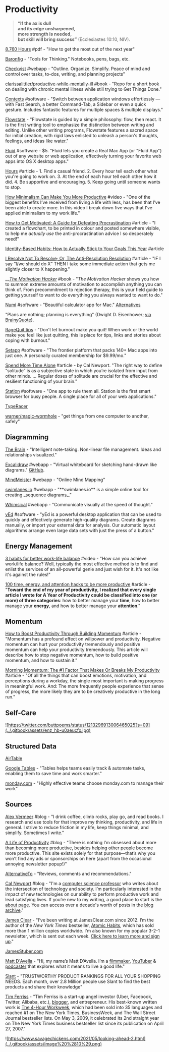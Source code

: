 # Productivity

> **“If the ax is dull  
>     and its edge unsharpened,  
> more strength is needed,  
>     but skill will bring success”** \(Ecclesiastes 10:10, NIV\).

[8,760 Hours](https://drive.google.com/file/d/0B2PaeRjVqAN7MngxTXFPQkpLVjg/view) \#pdf - "How to get the most out of the next year"

[Baronfig](https://www.baronfig.com/) - "Tools for Thinking." Notebooks, pens, bags, etc.

[Checkvist](https://checkvist.com/) \#webapp - "Outline. Organize. Simplify.
 Peace of mind and control over tasks, to-dos, writing, and planning projects"

[clarissalittler/productive-while-mentally-ill](https://github.com/clarissalittler/productive-while-mentally-ill) \#book - "Repo for a short book on dealing with chronic mental illness while still trying to Get Things Done."

[Contexts](https://contexts.co/) \#software - "Switch between application windows effortlessly — with Fast Search, a better Command-Tab, a Sidebar or even a quick gesture. Includes fantastic features for multiple spaces & multiple displays."

[Flowstate](http://hailoverman.com/flowstate) - "Flowstate is guided by a simple philosophy: flow, then react. It is the first writing tool to emphasize the distinction between writing and editing. Unlike other writing programs, Flowstate features a sacred space for initial creation, with rigid laws enlisted to unleash a person's thoughts, feelings, and ideas like water."

[Fluid](https://fluidapp.com/) \#software - $5. "Fluid lets you create a Real Mac App \(or "Fluid App"\) out of any website or web application, effectively turning your favorite web apps into OS X desktop apps."

[Hours](https://cutebouncingbunnies.wordpress.com/2020/03/30/hours/) \#article - 1. Find a casual friend. 2. Every hour tell each other what you're going to work on. 3. At the end of each hour tell each other how it did. 4. Be supportive and encouraging. 5. Keep going until someone wants to stop.

[How Minimalism Can Make You More Productive](https://www.youtube.com/watch?v=CttGNGjwp6A&feature=youtu.be) \#video - "One of the biggest benefits I’ve received from living a life with less, has been that I’ve been able to create more. In this video I break down five ways that I've applied minimalism to my work life."

[How to Get Motivated: A Guide for Defeating Procrastination](https://alexvermeer.com/getmotivated/) \#article - "I created a flowchart, to be printed in colour and posted somewhere visible, to help me _actually use_ the anti-procrastination advice I so desperately need!"

[Identity-Based Habits: How to Actually Stick to Your Goals This Year](https://jamesclear.com/identity-based-habits) \#article

[I Resolve Not To Resolve; Or, The Anti-Resolution Resolution](https://blog.beeminder.com/should/) \#article - "IF I say “I/we should do X” THEN I take some immediate action that gets me slightly closer to X happening."

\_\_[_The Motivation Hacker_](http://www.nickwinter.net/the-motivation-hacker) \#book - "_The Motivation Hacker_ shows you how to summon extreme amounts of motivation to accomplish anything you can think of. From precommitment to rejection therapy, this is your field guide to getting yourself to want to do everything you always wanted to want to do."

[Numi](https://numi.io) \#software - "Beautiful calculator app for Mac." [Alternatives](https://alternativeto.net/software/numi/)

"Plans are nothing; planning is everything" \(Dwight D. Eisenhower; [via BrainyQuote](https://www.brainyquote.com/quotes/dwight_d_eisenhower_149111)\).

[RageQuit.tips](https://ragequit.tips/) - "Don't let burnout make you quit! When work or the world make you feel like just quitting, this is place for tips, links and stories about coping with burnout."

[Setapp](https://setapp.com/) \#software - "The frontier platform that packs 140+ Mac apps into just one. A personally curated membership for $9.99/mo."

[Spend More Time Alone](http://www.calnewport.com/blog/2017/09/24/spend-more-time-alone/) \#article - by Cal Newport. "The right way to define “solitude” is as a subjective state in which you’re isolated from input from other minds. ... Regular doses of solitude are crucial for the effective and resilient functioning of your brain."

[Station](https://getstation.com/) \#software - "One app to rule them all. Station is the first smart browser for busy people. A single place for all of your web applications."

[TypeRacer](https://play.typeracer.com/)

[warner/magic-wormhole](https://github.com/warner/magic-wormhole) - "get things from one computer to another, safely"

## Diagramming

[The Brain](https://www.thebrain.com/) - "Intelligent note-taking.
 Non-linear file management.
 Ideas and relationships visualized."

[Excalidraw](https://excalidraw.com/) \#webapp - "Virtual whiteboard for sketching hand-drawn like diagrams." [GitHub](https://github.com/excalidraw/excalidraw).

[MindMeister](https://www.mindmeister.com/) \#webapp - "Online Mind Mapping"

[swimlanes.io](https://swimlanes.io/) \#webapp - "\*\*swimlanes.io\*\* is a simple online tool for creating \_sequence diagrams\_."

[Whimsical](https://whimsical.com/) \#webapp - "Communicate visually at the speed of thought."

[yEd](https://www.yworks.com/products/yed) \#software - "yEd is a powerful desktop application that can be used to quickly and effectively generate high-quality diagrams. Create diagrams manually, or import your external data for analysis. Our automatic layout algorithms arrange even large data sets with just the press of a button."

## Energy Management

[3 habits for better work-life balance](https://www.youtube.com/watch?v=ctdUGVmEvfo&feature=youtu.be) \#video - "How can you achieve work/life balance? Well, typically the most effective method is to find and enlist the services of an all-powerful genie and just wish for it. It's not like it's against the rules!"

[100 time, energy, and attention hacks to be more productive](https://alifeofproductivity.com/100-time-energy-attention-hacks-will-make-productive/) \#article - "**Toward the end of my year of productivity, I realized that every single article I wrote for A Year of Productivity could be classified into one \(or more\) of three categories**: how to better manage your **time**, how to better manage your **energy**, and how to better manage your **attention**."

## Momentum

[How to Boost Productivity Through Building Momentum](https://www.lifehack.org/articles/productivity/how-boost-productivity-through-building-momentum.html) \#article - "Momentum has a profound effect on willpower and productivity. Negative momentum can hurt your productivity tremendously and positive momentum can help your productivity tremendously. This article will describe how to stop negative momentum, how to build positive momentum, and how to sustain it."

[Morning Momentum: The \#1 Factor That Makes Or Breaks My Productivity](https://fityourself.club/morning-momentum-the-1-factor-that-makes-or-breaks-my-productivity-7bf160535eb8) \#article - "Of all the things that can boost emotions, motivation, and perceptions during a workday, the single most important is making progress in meaningful work. And: The more frequently people experience that sense of progress, the more likely they are to be creatively productive in the long run."

## Self-Care

![https://twitter.com/buttpoems/status/1213296913006465025?s=09](../.gitbook/assets/enz_hb-u0aeucfx.jpg)

## Structured Data

[AirTable](https://airtable.com/)

[Google Tables](https://tables.area120.google.com/u/0/about#/) - "Tables helps teams easily track & automate tasks, enabling them to save time and work smarter."

[monday.com](https://monday.com/) - "Highly effective teams choose monday.com to manage their work"

## Sources

[Alex Vermeer](https://alexvermeer.com/blog/) \#blog - "I drink coffee, climb rocks, play go, and read books. I research and use tools for that improve my thinking, productivity, and life in general. I strive to reduce friction in my life, keep things minimal, and simplify. Sometimes I write."

[A Life of Productivity](https://alifeofproductivity.com/) \#blog - "There is nothing I’m obsessed about more than becoming more productive, besides helping other people become more productive. This site exists solely for that purpose—that’s why you won’t find any ads or sponsorships on here \(apart from the occasional annoying newsletter popup!\)"

[AlternativeTo](https://alternativeto.net/) - "Reviews, comments and recommendations."

[Cal Newport](http://www.calnewport.com/blog/) \#blog - "I'm a [computer science professor](http://people.cs.georgetown.edu/~cnewport/) who writes about the intersection of technology and society. I’m particularly interested in the impact of new technologies on our ability to perform productive work and lead satisfying lives. If you’re new to my writing, a good place to start is the [about page](http://calnewport.com/about/). You can access over a decade's worth of posts in the [blog archive](http://calnewport.com/blog/archive/)."

[James Clear](https://jamesclear.com/) - "I’ve been writing at JamesClear.com since 2012. I’m the author of the _New York Times_ bestseller, [Atomic Habits](https://atomichabits.com/), which has sold more than 1 million copies worldwide. I'm also known for my popular 3-2-1 newsletter, which is sent out each week. [Click here to learn more and sign up](https://jamesclear.com/3-2-1)."

[JamesStuber.com](https://jamesstuber.com/)

[Matt D'Avella](https://mattdavella.com/) - "Hi, my name’s Matt D’Avella. I’m a [filmmaker](http://minimalismfilm.com/), [YouTuber](http://youtube.com/mattdavella) & [podcaster](http://groundupshow.com/) that explores what it means to live a good life."

[Slant](https://www.slant.co/) - "TRUSTWORTHY PRODUCT RANKINGS FOR ALL YOUR SHOPPING NEEDS. Each month, over 2.8 Million people use Slant to find the best products and share their knowledge"

[Tim Ferriss](http://www.timferriss.com/) - "Tim Ferriss is a start-up angel investor \(Uber, Facebook, Twitter, Alibaba, etc.\), [blogger](http://www.fourhourworkweek.com/blog), and entrepreneur. His best-known written work is [The 4-Hour Workweek](http://www.amazon.com/4-Hour-Workweek-Escape-Live-Anywhere/dp/0307353133/ref=pd_bbs_1?ie=UTF8&s=books&qid=1203371924&sr=8-1), which had been sold into 35 languages and reached \#1 on The New York Times, BusinessWeek, and The Wall Street Journal bestseller lists.  On May 3, 2009, it celebrated its 2nd straight year on The New York Times business bestseller list since its publication on April 27, 2007."

![https://www.savagechickens.com/2021/05/looking-ahead-2.html](../.gitbook/assets/image%20%2810%29.png)

